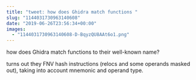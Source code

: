 ```yaml
---
title: "tweet: how does Ghidra match functions "
slug: "1144031730963140608"
date: "2019-06-26T23:56:34+00:00"
images:
  - "1144031730963140608-D-BqyzQU8AAt6o1.png"
---
```

how does Ghidra match functions to their well-known name?

turns out they FNV hash instructions (relocs and some operands masked out), taking into account mnemonic and operand type. 
